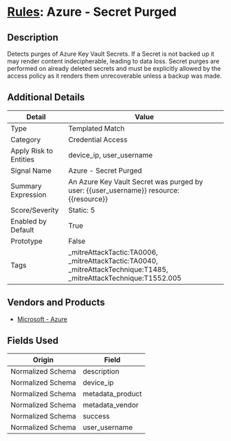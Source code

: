 # [Rules](README.md): Azure - Secret Purged

## Description
Detects purges of Azure Key Vault Secrets. If a Secret is not backed up it may render content indecipherable, leading to data loss. Secret purges are performed on already deleted secrets and must be explicitly allowed by the access policy as it renders them unrecoverable unless a backup was made.

## Additional Details
|Detail|Value|
|----|----|
|Type|Templated Match|
|Category|Credential Access|
|Apply Risk to Entities|device_ip, user_username|
|Signal Name|Azure - Secret Purged|
|Summary Expression|An Azure Key Vault Secret was purged by user: {{user_username}} resource: {{resource}}|
|Score/Severity|Static: 5|
|Enabled by Default|True|
|Prototype|False|
|Tags|_mitreAttackTactic:TA0006, _mitreAttackTactic:TA0040, _mitreAttackTechnique:T1485, _mitreAttackTechnique:T1552.005|
## Vendors and Products
- [Microsoft - Azure](../products/a1225af5-e778-4068-a9a2-47da93d1ff24.md)


## Fields Used

|Origin|Field|
|----|----|
|Normalized Schema|description|
|Normalized Schema|device_ip|
|Normalized Schema|metadata_product|
|Normalized Schema|metadata_vendor|
|Normalized Schema|success|
|Normalized Schema|user_username|


